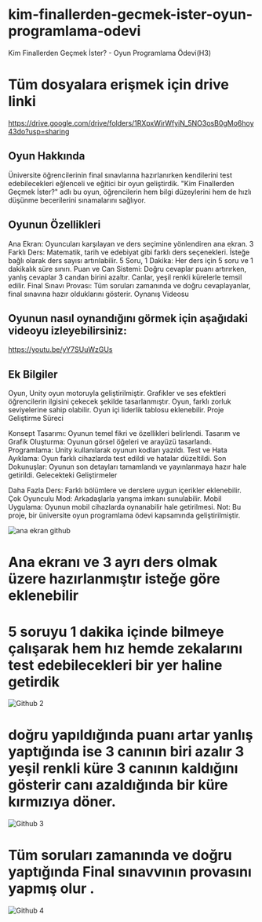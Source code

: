 # kim-finallerden-gecmek-ister-oyun-programlama-odevi
Kim Finallerden Geçmek İster? - Oyun Programlama Ödevi(H3)

# Tüm dosyalara erişmek için drive linki
https://drive.google.com/drive/folders/1RXpxWirWfyiN_5NO3osB0gMo6hoy43do?usp=sharing

## Oyun Hakkında 

Üniversite öğrencilerinin final sınavlarına hazırlanırken kendilerini test edebilecekleri eğlenceli ve eğitici bir oyun geliştirdik. "Kim Finallerden Geçmek İster?" adlı bu oyun, öğrencilerin hem bilgi düzeylerini hem de hızlı düşünme becerilerini sınamalarını sağlıyor.

## Oyunun Özellikleri

Ana Ekran: Oyuncuları karşılayan ve ders seçimine yönlendiren ana ekran.
3 Farklı Ders: Matematik, tarih ve edebiyat gibi farklı ders seçenekleri. İsteğe bağlı olarak ders sayısı artırılabilir.
5 Soru, 1 Dakika: Her ders için 5 soru ve 1 dakikalık süre sınırı.
Puan ve Can Sistemi: Doğru cevaplar puanı artırırken, yanlış cevaplar 3 candan birini azaltır. Canlar, yeşil renkli kürelerle temsil edilir.
Final Sınavı Provası: Tüm soruları zamanında ve doğru cevaplayanlar, final sınavına hazır olduklarını gösterir.
Oynanış Videosu

## Oyunun nasıl oynandığını görmek için aşağıdaki videoyu izleyebilirsiniz:

https://youtu.be/yY7SUuWzGUs

## Ek Bilgiler

Oyun, Unity oyun motoruyla geliştirilmiştir.
Grafikler ve ses efektleri öğrencilerin ilgisini çekecek şekilde tasarlanmıştır.
Oyun, farklı zorluk seviyelerine sahip olabilir.
Oyun içi liderlik tablosu eklenebilir.
Proje Geliştirme Süreci

Konsept Tasarımı: Oyunun temel fikri ve özellikleri belirlendi.
Tasarım ve Grafik Oluşturma: Oyunun görsel öğeleri ve arayüzü tasarlandı.
Programlama: Unity kullanılarak oyunun kodları yazıldı.
Test ve Hata Ayıklama: Oyun farklı cihazlarda test edildi ve hatalar düzeltildi.
Son Dokunuşlar: Oyunun son detayları tamamlandı ve yayınlanmaya hazır hale getirildi.
Gelecekteki Geliştirmeler

Daha Fazla Ders: Farklı bölümlere ve derslere uygun içerikler eklenebilir.
Çok Oyunculu Mod: Arkadaşlarla yarışma imkanı sunulabilir.
Mobil Uygulama: Oyunun mobil cihazlarda oynanabilir hale getirilmesi.
Not: Bu proje, bir üniversite oyun programlama ödevi kapsamında geliştirilmiştir.

![ana ekran github](https://github.com/Mehmetsahaf/kim-finallerden-gecmek-ister-oyun-programlama-odevi/assets/111656564/598c9157-0aea-44f2-9a79-3e684582740e)


# Ana ekranı ve 3 ayrı ders olmak üzere hazırlanmıştır isteğe göre eklenebilir
# 5 soruyu 1 dakika içinde bilmeye çalışarak hem hız hemde zekalarını test edebilecekleri bir yer haline getirdik


![Github 2](https://github.com/Mehmetsahaf/kim-finallerden-gecmek-ister-oyun-programlama-odevi/assets/111656564/1dcccb08-bb95-4fc0-9926-355172eab5a9)


# doğru yapıldığında puanı artar yanlış yaptığında ise 3 canının biri azalır 3 yeşil renkli küre 3 canının kaldığını gösterir  canı azaldığında bir küre kırmızıya döner.

![Github 3](https://github.com/Mehmetsahaf/kim-finallerden-gecmek-ister-oyun-programlama-odevi/assets/111656564/963fd48c-1db0-49a6-ae51-62bdcc796d23)

# Tüm soruları zamanında ve doğru yaptığında Final sınavvının provasını yapmış olur .

![Github 4](https://github.com/Mehmetsahaf/kim-finallerden-gecmek-ister-oyun-programlama-odevi/assets/111656564/a6dacd99-67f8-4b05-b1c8-1ea1da5bbd8a)





